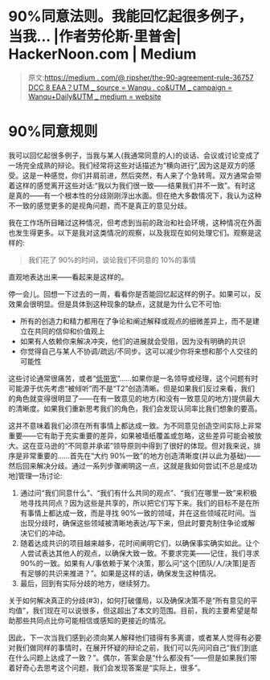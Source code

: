 # 90%同意法则。我能回忆起很多例子，当我… |作者劳伦斯·里普舍| HackerNoon.com | Medium

> 原文:[https://medium . com/@ ripsher/the-90-agreement-rule-36757 DCC 8 EAA？UTM _ source = Wanqu . co&UTM _ campaign = Wanqu+Daily&UTM _ medium = website](https://medium.com/@ripsher/the-90-agreement-rule-36757dcc8eaa?utm_source=wanqu.co&utm_campaign=Wanqu+Daily&utm_medium=website)

# 90%同意规则

我可以回忆起很多例子，当我与某人(我通常同意的人)的谈话、会议或讨论变成了一场完全成熟的辩论。我们经常将这些对话描述为“横向进行”,因为这是双方的感受。这是一种感觉，你们并肩前进，然后突然，有人来了个急转弯。双方通常会带着这样的感觉离开这些对话:“我以为我们很一致——结果我们并不一致”。有时这是真的——有一个根本性的分歧刚刚浮出水面。但在绝大多数情况下，我认为这种不一致的感觉更多的是视角问题，而不是真正的意见分歧。

我在工作场所目睹过这种情况，但考虑到当前的政治和社会环境，这种情况在外面也发生得更多。以下是我对这类情况的观察，以及我现在如何处理它们。观察是这样的:

> 我们花了 90%的时间，谈论我们不同意的 10%的事情

直观地表达出来——看起来是这样的。



停一会儿。回想一下过去的一周，看看你是否能回忆起这样的例子。如果可以，反效果会很明显。但是具体到这种现象的缺点，这就是为什么它不可怕:

*   所有的创造力和精力都用在了争论和阐述解释或观点的细微差异上，而不是建立在共同的信仰和价值观上
*   如果有人依赖你来解决冲突，他们的进展就会受阻，因为没有明确的共识
*   你觉得自己与某人不协调/疏远/不同步。这可以减少你将来想和那个人交往的可能性

这些讨论通常很痛苦，或者“[低带宽](https://hackernoon.com/tagged/low-bandwidth)”……如果你是一名领导或经理，这个问题有时可能源于优先考虑“被倾听”而不是“T2”创造清晰。但是如果我们反过来看，我们的角色就变得很明显了——在有一致意见的地方(和没有一致意见的地方)提供最大的清晰度。如果我们重新思考我们的角色，我们会发现认同率比我们想象的要高。

这并不意味着我们必须在所有事情上都达成一致。为不同意见创造空间实际上非常重要——它有助于充实重要的差异，如果被墙纸覆盖或忽略，这些差异可能会被放大。这在亚马逊的“不同意并承诺”领导原则中得到了很好的体现。但对我来说，排序是非常重要的……首先在“大约 90%一致”的地方创造清晰度(并以此为基础)——然后回来解决分歧。通过一系列步骤阐明这一点，这就是我如何尝试[不总是成功地]管理一场讨论:

1.  通过问“我们同意什么”、“我们有什么共同的观点”、“我们在哪里一致”来积极地寻找共同点？因为这些是共享的，所以把它们写下来。我们的目标不是在所有事情上都达成一致，而是寻找 90%一致的领域，并在这些领域花时间。当出现分歧时，确保这些领域被清晰地表达/写下来，但此时要克制住争论或解决它们的冲动。
2.  随着达成共识的项目越来越多，花时间阐明它们，以确保事实确实如此。让个人尝试表达其他人的观点，以确保大致一致。不要求完美——记住，我们寻求 90%的一致。如果有人/事依赖于某个决策，那么问“这个[团队/人/决策]是否有足够的共识来推进？”。如果是这样的话，确保发生这种情况。
3.  最后，回到有实际分歧的地方，继续努力。

关于如何解决真正的分歧(#3)，如何打破僵局，以及确保决策不是“所有意见的平均值”，我们现在可以说很多，但这超出了本文的范围。目前，我的主要希望是帮助那些共同点比你可能相信或感知的更接近的情况。

因此，下一次当我们感到必须向某人解释他们错得有多离谱，或者某人觉得有必要对我们做同样的事情时，在展开怀疑的辩论之前，我们可以先问问自己“我们到底在什么问题上达成了一致？”。偶尔，答案会是“什么都没有”——但是如果我们带着好奇心去思考这个问题，我们会发现答案是“实际上，很多”。

